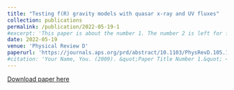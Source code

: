 ```yaml
---
title: "Testing f(R) gravity models with quasar x-ray and UV fluxes"
collection: publications
permalink: /publication/2022-05-19-1
#excerpt: 'This paper is about the number 1. The number 2 is left for future work.'
date: 2022-05-19
venue: 'Physical Review D'
paperurl: 'https://journals.aps.org/prd/abstract/10.1103/PhysRevD.105.103526'
#citation: 'Your Name, You. (2009). &quot;Paper Title Number 1.&quot; <i>Journal 1</i>. 1(1).'
---
```


[Download paper here](https://journals.aps.org/prd/abstract/10.1103/PhysRevD.105.103526)
